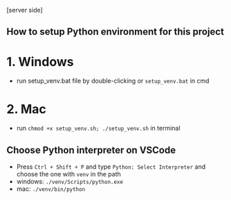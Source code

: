 [server side]

## How to setup Python environment for this project

# 1. Windows

- run setup_venv.bat file by double-clicking or `setup_venv.bat` in cmd

# 2. Mac

- run `chmod +x setup_venv.sh; ./setup_venv.sh` in terminal

## Choose Python interpreter on VSCode

- Press `Ctrl + Shift + P` and type `Python: Select Interpreter` and choose the one with `venv` in the path
- windows: `./venv/Scripts/python.exe`
- mac: `./venv/bin/python`
